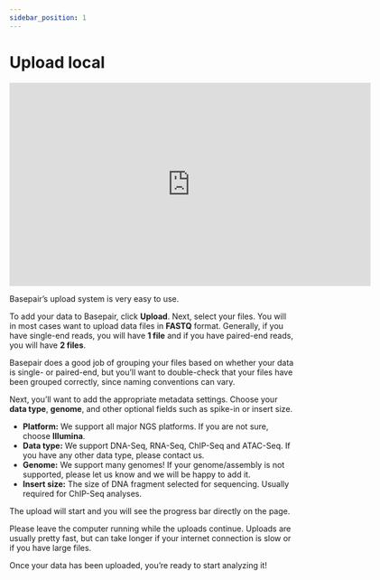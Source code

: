 ```yaml
---
sidebar_position: 1
---
```



# Upload local

<iframe width="640" height="360" src="https://www.youtube.com/embed/gVDmHGulM0Q" frameborder="0" allowfullscreen></iframe>

Basepair’s upload system is very easy to use.  

To add your data to Basepair, click **Upload**. Next, select your files. You will in most cases want to upload data files in **FASTQ** format. Generally, if you have single-end reads, you will have **1 file** and if you have paired-end reads, you will have **2 files**.  

Basepair does a good job of grouping your files based on whether your data is single- or paired-end, but you’ll want to double-check that your files have been grouped correctly, since naming conventions can vary.  

Next, you’ll want to add the appropriate metadata settings. Choose your **data type**, **genome**, and other optional fields such as spike-in or insert size.

- **Platform:** We support all major NGS platforms. If you are not sure, choose **Illumina**.  
- **Data type:** We support DNA-Seq, RNA-Seq, ChIP-Seq and ATAC-Seq. If you have any other data type, please contact us.  
- **Genome:** We support many genomes! If your genome/assembly is not supported, please let us know and we will be happy to add it.  
- **Insert size:** The size of DNA fragment selected for sequencing. Usually required for ChIP-Seq analyses.  

The upload will start and you will see the progress bar directly on the page.  

Please leave the computer running while the uploads continue. Uploads are usually pretty fast, but can take longer if your internet connection is slow or if you have large files.  

Once your data has been uploaded, you’re ready to start analyzing it!
